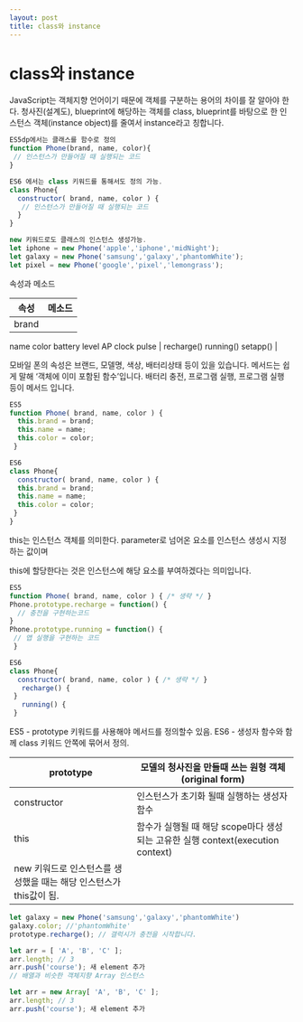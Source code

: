 ```yaml
---
layout: post
title: class와 instance
---
```


# class와 instance

JavaScript는 객체지향 언어이기 때문에 객체를 구분하는 용어의 차이를 잘 알아야 한다.
청사진(설계도), blueprint에 해당하는 객체를 class,
blueprint를 바탕으로 한 인스턴스 객체(instance object)를 줄여서 instance라고 칭합니다.

```jsx
ES5dp에서는 클래스를 함수로 정의
function Phone(brand, name, color){
 // 인스턴스가 만들어질 때 실행되는 코드
}

ES6 에서는 class 키워드를 통해서도 정의 가능.
class Phone{
  constructor( brand, name, color ) {
   // 인스턴스가 만들어질 때 실행되는 코드
  }
}

new 키워드로도 클래스의 인스턴스 생성가능.
let iphone = new Phone('apple','iphone','midNight');
let galaxy = new Phone('samsung','galaxy','phantomWhite');
let pixel = new Phone('google','pixel','lemongrass');
```

속성과 메소드

| 속성 | 메소드 |
| --- | --- |
| brand
name
color
battery level
AP clock pulse | recharge()
running()
setapp() |

모바일 폰의 속성은 브랜드, 모델명, 색상, 배터리상태 등이 있을 있습니다.
메서드는 쉽게 말해 ‘객체에 이미 포함된 함수’입니다. 배터리 충전, 프로그램 실행,
프로그램 실행 등이 메서드 입니다.

```jsx
ES5
function Phone( brand, name, color ) {
  this.brand = brand;
  this.name = name;
  this.color = color;
 }

ES6
class Phone{
  constructor( brand, name, color ) {
  this.brand = brand;
  this.name = name;
  this.color = color;
 }
}
```

this는 인스턴스 객체를 의미한다. parameter로 넘어온 요소를 인스턴스 생성시 지정하는 값이며

this에 할당한다는 것은 인스턴스에 해당 요소를 부여하겠다는 의미입니다.

```jsx
ES5
function Phone( brand, name, color ) { /* 생략 */ }
Phone.prototype.recharge = function() {
  // 충전을 구현하는코드 
}
Phone.prototype.running = function() {
 // 앱 실행을 구현하는 코드
 }

ES6
class Phone{
  constructor( brand, name, color ) { /* 생략 */ }
   recharge() {
 }
   running() {
 }
```

 ES5 - prototype 키워드를 사용해야 메서드를 정의할수 있음.
 ES6 - 생성자 함수와 함께 class 키워드 안쪽에 묶어서 정의.

| prototype | 모델의 청사진을 만들때 쓰는 원형 객체(original form) |
| --- | --- |
| constructor | 인스턴스가 초기화 될때 실행하는 생성자 함수 |
| this | 함수가 실행될 때 해당 scope마다 생성되는 고유한 실행 context(execution context)
new 키워드로 인스턴스를 생성했을 때는 해당 인스턴스가 this값이 됨. |

```jsx
let galaxy = new Phone('samsung','galaxy','phantomWhite')
galaxy.color; //'phantomWhite'
prototype.recharge(); // 갤럭시가 충전을 시작합니다.

let arr = [ 'A', 'B', 'C' ];
arr.length; // 3
arr.push('course'); 새 element 추가 
// 배열과 비슷한 객체지향 Array 인스턴스

let arr = new Array[ 'A', 'B', 'C' ];
arr.length; // 3
arr.push('course'); 새 element 추가 
```